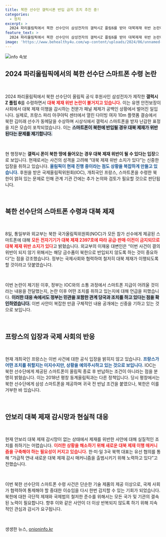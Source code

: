 ```yaml
---
title: 북한 선수단 갤럭시폰 반입 금지 조치 추진 중!
categories:
  - 정치
excerpt: >
  2024 파리올림픽에서 북한 선수단이 삼성전자의 갤럭시Z 플림6를 받아 대북제재 위반 논란이 일고 있다. 유엔의 감시 공백 속에 IOC와의 복잡한 상황이 맞물리며, 국제 사회의 갈등이 추가로 심화될 가능성을 엿보게 한다.
feature_text: >
  2024 파리올림픽에서 북한 선수단이 삼성전자의 갤럭시Z 플림6를 받아 대북제재 위반 논란이 일고 있다. 유엔의 감시 공백 속에 IOC와의 복잡한 상황이 맞물리며, 국제 사회의 갈등이 추가로 심화될 가능성을 엿보게 한다.
image: 'https://www.behealthy4u.com/wp-content/uploads/2024/06/unnamed-file.png'
---
```


<p><img src="https://www.behealthy4u.com/wp-content/uploads/2024/06/unnamed-file.png" alt="info 속보" /></p>

<h2 data-ke-size="size26">2024 파리올림픽에서의 북한 선수단 스마트폰 수령 논란</h2>

<p data-ke-size="size16">&nbsp;</p>

<p data-ke-size="size16">2024 파리올림픽에서 북한 선수단이 올림픽 공식 후원사인 삼성전자가 제작한 <b>갤럭시 Z 플립 6</b>를 수령하면서 <b><span style="color: #ee2323;">대북 제재 위반 논란이 불거지고 있습니다.</span></b> 이는 유엔 안전보장이사회에서 대북 제재 이행을 감시하는 전문가 패널 체제가 공백인 상황에서 벌어진 일입니다. 실제로, 프랑스 파리 아쿠아틱 센터에서 열린 다이빙 여자 10m 플랫폼 결승에서 북한 김미래 선수가 동메달을 수상하며 시상식에서 갤럭시 스마트폰을 받자 난감한 표정을 지은 모습이 포착되었습니다. 이는 <b><span style="background-color: #21538527;">스마트폰이 북한에 반입될 경우 대북 제재가 위반된다는 문제를 제기합니다.</span></b></p>

<p data-ke-size="size16">&nbsp;</p>

<p data-ke-size="size16">현 행정부는 <b>갤럭시 폰이 북한 땅에 들어오는 경우 대북 제재 위반이 될 수 있다는 입장</b>으로 보입니다. 현재로서는 사건의 성격을 고려해 “대북 제재 위반 소지가 있다”는 신중한 입장을 취하고 있습니다. <b><span style="color: #1a5490;">올림픽이 현재 진행 중이라는 점도 상황을 복잡하게 만들고 있습니다.</span></b> 후원을 받은 국제올림픽위원회(IOC), 개최국인 프랑스, 스마트폰을 수령한 북한이 얽혀 있는 문제로 인해 관계 기관 간에는 추가 논의와 검토가 필요할 것으로 판단됩니다.</p>

<p data-ke-size="size16">&nbsp;</p>

<h2 data-ke-size="size26">북한 선수단의 스마트폰 수령과 대북 제재</h2>

<p data-ke-size="size16">&nbsp;</p>

<p data-ke-size="size16">8일, 통일부와 외교부는 북한 국가올림픽위원회(NOC)가 모든 참가 선수에게 제공된 스마트폰에 대해 <b><span style="color: #ee2323;">모든 전자기기가 대북 제재 2397호에 따라 공급·판매·이전이 금지되므로 대북 제재 위반 소지가 있다</span></b>고 밝혔습니다. 외교부의 이재웅 대변인은 “이번 사건이 결의 위반이 되지 않기 위해서는 해당 금수품이 북한으로 반입되지 않도록 하는 것이 중요하다”는 점을 강조했습니다. 정부는 국제사회와 협력하여 철저히 대북 제재가 이행되도록 할 것이라고 덧붙였습니다.</p>

<p data-ke-size="size16">&nbsp;</p>

<p data-ke-size="size16">이번 논란이 제기된 이후, 정부는 IOC와의 소통 과정에서 스마트폰 지급이 어려울 것이라는 내용을 전달했는지, 논란 이후 어떤 조치를 취하고 있는지에 대해 언급을 피했습니다. <b><span style="background-color: #21538527;">이러한 대응 속에서도 정부는 민관을 포함한 관계 당국과 조치를 하고 있다는 점을 확인하였습니다.</span></b> 이번 사안이 복잡한 만큼 구체적인 내용 공개에는 신중을 기하고 있는 것으로 보입니다.</p>

<p data-ke-size="size16">&nbsp;</p>

<h2 data-ke-size="size26">프랑스의 입장과 국제 사회의 반응</h2>

<p data-ke-size="size16">&nbsp;</p>

<p data-ke-size="size16">현재 개최국인 프랑스는 이번 사건에 대한 공식 입장을 밝히지 않고 있습니다. <b><span style="color: #1a5490;">프랑스가 어떤 조치를 취할지는 미지수지만, 상황을 예의주시하고 있는 것으로 보입니다.</span></b> IOC는 북한 선수단에게 제공된 스마트폰이 올림픽 종료 후 반납하는 조건이 아니라는 점을 분명히 밝혔습니다. 이는 2018년 평창 동계올림픽과는 다른 정책입니다. 당시 평창에서는 북한 선수단에게 삼성 스마트폰을 제공하며 귀국 전 반납 조건을 붙였으나, 북한은 이를 거부한 바 있습니다.</p>

<p data-ke-size="size16">&nbsp;</p>

<h2 data-ke-size="size26">안보리 대북 제재 감시망과 현실적 대응</h2>

<p data-ke-size="size16">&nbsp;</p>

<p data-ke-size="size16">현재 안보리 대북 제재 감시망이 없는 상태에서 제재를 위반한 사안에 대해 실질적인 조치를 취하기는 어렵습니다. <b><span style="color: #ee2323;">이러한 상황을 해소하기 위해 새로운 대북 제재 이행 매커니즘을 구축해야 하는 필요성이 커지고 있습니다.</span></b> 한·미·일 3국 북핵 대표는 유선 협의를 통해 “가급적 연내 새로운 대북 제재 감시 매커니즘을 출범시키기 위해 노력하고 있다”고 전했습니다.</p>

<p data-ke-size="size16">&nbsp;</p>

<p data-ke-size="size16">이번 북한 선수단의 스마트폰 수령 사건은 단순한 기술 제품의 제공 이상으로, 국제 사회가 협력하여 통제해야 할 중대한 이슈임을 다시 한번 감지할 수 있는 기회가 되었습니다. 북한에 대한 극단적 제재와 국제법의 철저한 준수를 위해서는 모든 국가 및 기관의 결속된 노력이 필요합니다. 향후 이와 같은 사안이 더 이상 반복되지 않도록 하기 위해 지속적인 관심과 감시가 요구됩니다.</p>

<p data-ke-size="size16">&nbsp;</p>
생생한 뉴스, <a href="https://onioninfo.kr" rel="dofollow">onioninfo.kr</a>


